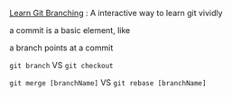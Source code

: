 [Learn Git Branching](https://learngitbranching.js.org/) : A interactive way to learn git vividly

a commit is a basic element, like 

a branch points at a commit

`git branch` VS `git checkout`

`git merge [branchName]` VS `git rebase [branchName]`